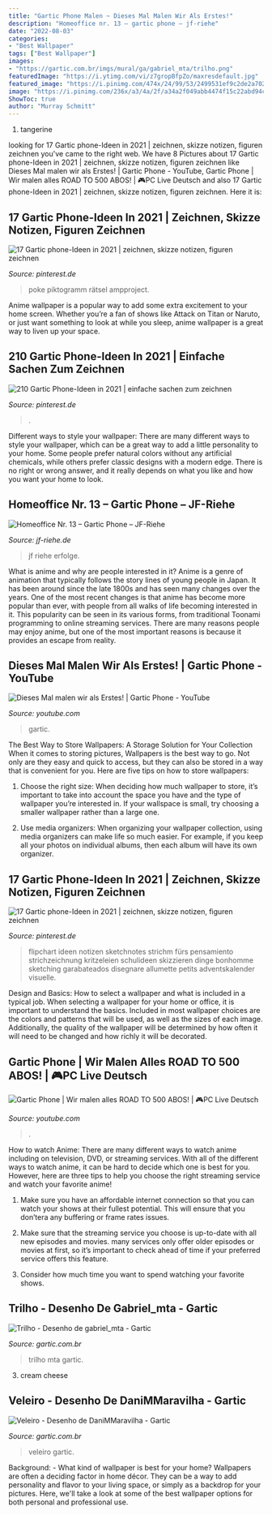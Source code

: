 ```yaml
---
title: "Gartic Phone Malen ~ Dieses Mal Malen Wir Als Erstes!"
description: "Homeoffice nr. 13 – gartic phone – jf-riehe"
date: "2022-08-03"
categories:
- "Best Wallpaper"
tags: ["Best Wallpaper"]
images:
- "https://gartic.com.br/imgs/mural/ga/gabriel_mta/trilho.png"
featuredImage: "https://i.ytimg.com/vi/z7gropBfpZo/maxresdefault.jpg"
featured_image: "https://i.pinimg.com/474x/24/99/53/2499531ef9c2de2a702b21412c6de868.jpg"
image: "https://i.pinimg.com/236x/a3/4a/2f/a34a2f049abb4474f15c22abd94caa02.jpg"
ShowToc: true
author: "Murray Schmitt"
---
```



1. tangerine 

	

		
looking for 17 Gartic phone-Ideen in 2021 | zeichnen, skizze notizen, figuren zeichnen you've came to the right web. We have 8 Pictures about 17 Gartic phone-Ideen in 2021 | zeichnen, skizze notizen, figuren zeichnen like Dieses Mal malen wir als Erstes! | Gartic Phone - YouTube, Gartic Phone | Wir malen alles ROAD TO 500 ABOS! | 🎮PC Live Deutsch and also 17 Gartic phone-Ideen in 2021 | zeichnen, skizze notizen, figuren zeichnen. Here it is:
		
    
## 17 Gartic Phone-Ideen In 2021 | Zeichnen, Skizze Notizen, Figuren Zeichnen

<img loading=lazy src="https://i.pinimg.com/474x/24/99/53/2499531ef9c2de2a702b21412c6de868.jpg" onerror="this.onerror=null;this.src='https://tse4.mm.bing.net/th?id=OIP.saj9gbCdrpnIkhXcvWMJ5gAAAA&amp;pid=15.1';" alt="17 Gartic phone-Ideen in 2021 | zeichnen, skizze notizen, figuren zeichnen">

_Source: pinterest.de_

>poke piktogramm rätsel ampproject. 

	

Anime wallpaper is a popular way to add some extra excitement to your home screen. Whether you’re a fan of shows like Attack on Titan or Naruto, or just want something to look at while you sleep, anime wallpaper is a great way to liven up your space.

    
## 210 Gartic Phone-Ideen In 2021 | Einfache Sachen Zum Zeichnen

<img loading=lazy src="https://i.pinimg.com/236x/a3/4a/2f/a34a2f049abb4474f15c22abd94caa02.jpg" onerror="this.onerror=null;this.src='https://tse2.mm.bing.net/th?id=OIP.uzOJFOqLvu2-ulI0ClZGNQAAAA&amp;pid=15.1';" alt="210 Gartic Phone-Ideen in 2021 | einfache sachen zum zeichnen">

_Source: pinterest.de_

>. 

	

Different ways to style your wallpaper:
There are many different ways to style your wallpaper, which can be a great way to add a little personality to your home. Some people prefer natural colors without any artificial chemicals, while others prefer classic designs with a modern edge. There is no right or wrong answer, and it really depends on what you like and how you want your home to look.

    
## Homeoffice Nr. 13 – Gartic Phone – JF-Riehe

<img loading=lazy src="https://i0.wp.com/jf-riehe.de/wp-content/uploads/2017/03/cropped-banner-300-x-100-1.png?resize=1024%2C342&amp;ssl=1" onerror="this.onerror=null;this.src='https://tse3.mm.bing.net/th?id=OIP.US0Js1PcHAZaVs0NU3E8nwHaCe&amp;pid=15.1';" alt="Homeoffice Nr. 13 – Gartic Phone – JF-Riehe">

_Source: jf-riehe.de_

>jf riehe erfolge. 

	

What is anime and why are people interested in it?
Anime is a genre of animation that typically follows the story lines of young people in Japan. It has been around since the late 1800s and has seen many changes over the years. One of the most recent changes is that anime has become more popular than ever, with people from all walks of life becoming interested in it. This popularity can be seen in its various forms, from traditional Toonami programming to online streaming services. There are many reasons people may enjoy anime, but one of the most important reasons is because it provides an escape from reality.

    
## Dieses Mal Malen Wir Als Erstes! | Gartic Phone - YouTube

<img loading=lazy src="https://i.ytimg.com/vi/6bkX8-xwtcA/maxresdefault.jpg" onerror="this.onerror=null;this.src='https://tse4.mm.bing.net/th?id=OIP.M63lpV8KQDkZ7OwxMThZNwHaEK&amp;pid=15.1';" alt="Dieses Mal malen wir als Erstes! | Gartic Phone - YouTube">

_Source: youtube.com_

>gartic. 

	

The Best Way to Store Wallpapers: A Storage Solution for Your Collection
When it comes to storing pictures, Wallpapers is the best way to go. Not only are they easy and quick to access, but they can also be stored in a way that is convenient for you. Here are five tips on how to store wallpapers:
1) Choose the right size: When deciding how much wallpaper to store, it’s important to take into account the space you have and the type of wallpaper you’re interested in. If your wallspace is small, try choosing a smaller wallpaper rather than a large one.

2) Use media organizers: When organizing your wallpaper collection, using media organizers can make life so much easier. For example, if you keep all your photos on individual albums, then each album will have its own organizer.

    
## 17 Gartic Phone-Ideen In 2021 | Zeichnen, Skizze Notizen, Figuren Zeichnen

<img loading=lazy src="https://i.pinimg.com/236x/ec/a4/57/eca457f132f562abffa5b684e7ee774e.jpg" onerror="this.onerror=null;this.src='https://tse2.mm.bing.net/th?id=OIP.k7SN1zLXXs-yHCCB7BEb1AAAAA&amp;pid=15.1';" alt="17 Gartic phone-Ideen in 2021 | zeichnen, skizze notizen, figuren zeichnen">

_Source: pinterest.de_

>flipchart ideen notizen sketchnotes strichm fürs pensamiento strichzeichnung kritzeleien schulideen skizzieren dinge bonhomme sketching garabateados disegnare allumette petits adventskalender visuelle. 

	

Design and Basics: How to select a wallpaper and what is included in a typical job.
When selecting a wallpaper for your home or office, it is important to understand the basics. Included in most wallpaper choices are the colors and patterns that will be used, as well as the sizes of each image. Additionally, the quality of the wallpaper will be determined by how often it will need to be changed and how richly it will be decorated.

    
## Gartic Phone | Wir Malen Alles ROAD TO 500 ABOS! | 🎮PC Live Deutsch

<img loading=lazy src="https://i.ytimg.com/vi/z7gropBfpZo/maxresdefault.jpg" onerror="this.onerror=null;this.src='https://tse4.mm.bing.net/th?id=OIP.HXvQI-q_nb77DN7SCRxugAHaEK&amp;pid=15.1';" alt="Gartic Phone | Wir malen alles ROAD TO 500 ABOS! | 🎮PC Live Deutsch">

_Source: youtube.com_

>. 

	

How to watch Anime: There are many different ways to watch anime including on television, DVD, or streaming services.
With all of the different ways to watch anime, it can be hard to decide which one is best for you. However, here are three tips to help you choose the right streaming service and watch your favorite anime!
1. Make sure you have an affordable internet connection so that you can watch your shows at their fullest potential. This will ensure that you don’tera any buffering or frame rates issues.

2. Make sure that the streaming service you choose is up-to-date with all new episodes and movies. many services only offer older episodes or movies at first, so it’s important to check ahead of time if your preferred service offers this feature.

3. Consider how much time you want to spend watching your favorite shows.

    
## Trilho - Desenho De Gabriel_mta - Gartic

<img loading=lazy src="https://gartic.com.br/imgs/mural/ga/gabriel_mta/trilho.png" onerror="this.onerror=null;this.src='https://tse1.mm.bing.net/th?id=OIP.9uPH60PvZ6LPulXL8x1mZgHaEa&amp;pid=15.1';" alt="Trilho - Desenho de gabriel_mta - Gartic">

_Source: gartic.com.br_

>trilho mta gartic. 

	

3. cream cheese 

    
## Veleiro - Desenho De DaniMMaravilha - Gartic

<img loading=lazy src="https://gartic.com.br/imgs/mural/da/danimmaravilha/veleiro.png" onerror="this.onerror=null;this.src='https://tse1.mm.bing.net/th?id=OIP.V0LvBlEwG-PeLx4wtocGoQHaEa&amp;pid=15.1';" alt="Veleiro - Desenho de DaniMMaravilha - Gartic">

_Source: gartic.com.br_

>veleiro gartic. 

	

Background: - What kind of wallpaper is best for your home?
Wallpapers are often a deciding factor in home décor. They can be a way to add personality and flavor to your living space, or simply as a backdrop for your pictures. Here, we'll take a look at some of the best wallpaper options for both personal and professional use.

